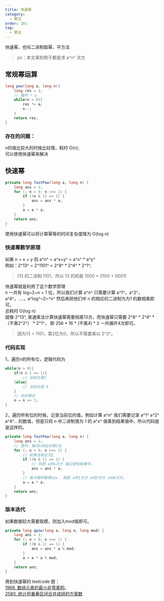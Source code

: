 ```yaml
---
title: 快速幂
category:
  - 算法
order: 101
tag:
  - 算法
---
```


快速幂，也叫二进制取幂、平方法
> ps：本文章的例子都是求 a^n^ 次方

## 常规幂运算
```java
long pow(long a, long n){
    long res = 1;
    // 循环 * a
    while(n > 0){
        res *= a;
        n--;
    }
    return res;
}
```
### 存在的问题：
n的值比较大的时候比较慢，耗时 O(n);  
可以使用快速幂来解决
## 快速幂
```java
private long fastPow(long a, long n) {
    long ans = 1;
    for (; n > 0; n >>= 1) {
        if ((n & 1) == 1) {
            ans = ans * a;
        }
        a = a * a;
    }
    return ans;
}
```
使用快速幂可以将计算幂等的时间复杂度降为 O(log n)
### 快速幂数学原理
如果 n = x + y 则 a^n^ = a^x+y^ = a^x^ * a^y^  
例如：2^13^ = 2^1101^ = 2^8^ * 2^4^ * 2^1^;
>(13 的二进制 1101，所以 13 的和是 1000 + 0100 + 0001)    

快速幂就是利用了这个数学原理  
n 一共有 log~2~n + 1 位，所以我们计算 a^n^ 只需要计算 a^1^，a^2^，a^4^，....，a^log^~2~^n^ 然后再把他们中 n 的相应的二进制为为1 的数相乘即可。  
总耗时 O(log n)  
就像 2^13^, 普通乘法计算快速幂需要相乘13次，而快速幂只需要 2^8^ * 2^4^ *（不乘2^2^） * 2^1^， 即 256 * 16 * (不乘4) * 2 一共循环4次即可。
>因为13 = 1101，第2位为0，所以不需要乘以 2^2^。

### 代码实现
1，遍历n的所有位，逻辑代码为
```java
while(n > 0){
    if(n & 1 == 1){
        // 当前位是1
    }else{
        // 当前位是 0
    }
    // 向右移位
    n = n >> 1;
}
```
2，遍历所有位的时候，记录当前位的值，例如计算 a^n^ 我们需要记录 a^1^ a^2^ a^4^... 的数值，但是只将 n 中二进制值为 1 的 a^x^ 值乘到结果值中，所以代码就是这样的。
```java
private long fastPow(long a, long n) {
    long ans = 1;
    // 迭代，每次n向右位移1位
    for (; n > 0; n >>= 1) {
        // 如果当前位为1
        if ((n & 1) == 1) {
            // 则把 a的x次方 值记录到结果中。
            ans = ans * a;
        }
        // 每次循环都乘以a， 就是 a的1次方 a的2次方 a的4次方。
        a = a * a;
    }
    return ans;
}
```
### 版本迭代
如果数据较大需要取模，则加入mod值即可。
```java
private long qpow(long a, long n, long mod) {
    long ans = 1;
    for (; n > 0; n >>= 1) {
        if ((n & 1) == 1) {
            ans = ans * a % mod;
        }
        a = a * a % mod;
    }
    return ans;
}
```

用到快速幂的 leetcode 题：  
[1969. 数组元素的最小非零乘积](https://leetcode.cn/problems/minimum-non-zero-product-of-the-array-elements/)。  
[2580. 统计将重叠区间合并成组的方案数](https://leetcode.cn/problems/count-ways-to-group-overlapping-ranges/)

